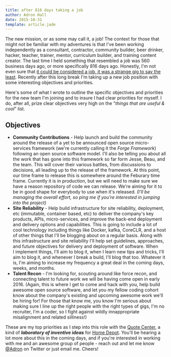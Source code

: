 ```yaml
---
title: after 816 days taking a job
author: Adron Hall
date: 2015-10-31
template: article.jade
---
```

The new mission, or as some may call it, a job! The context for those that might not be familiar with my adventures is that I've been working independently as a consultant, contractor, community builder, beer drinker, hacker, teacher, trainer, mentor, curriculum builder, and training content creator. The last time I held something that resembled a job was 560 business days ago, or more specifically 816 days ago. Honestly, I'm not even sure that <a href="http://compositecode.wordpress..com/2012/11/21/sitrep-thor-iron-foundry-basho/" target="_blank">it could be considered a job, it was a strange gig to say the least</a>. Recently after this long break I'm taking up a new job position with some interesting objectives and priorities.

<span class="more"></span>

Here's some of what I wrote to outline the specific objectives and priorities for the new team I'm joining and to insure I had clear priorities for myself. I do, after all, prize clear objectives very high on the "<em>things that are useful &amp; cool</em>" list.

## Objectives

<ul>
	<li><strong>Community Contributions</strong> - Help launch and build the community around the release of a yet to be announced open source micro-services framework (we're currently calling it the <em>Forge Framework</em>) following an open source software model. I'll also be telling you about all the work that has gone into this framework so far form Jesse, Beau, and the team. This will cover their various battles, from discussions to decisions, all leading up to the release of the framework. At this point, our time frame to release this is somewhere around the Feburary time frame. Currently it is in production, but we will need to make sure we have a reason repository of code we can release. We're aiming for it to be in good shape for everybody to use when it's released. <em>(I'll be managing the overall effort, so ping me if you're interested in jumping into the project)</em></li>
	<li><strong>Site Reliability</strong> - Help build infrastructure for site reliability, deployment, etc (immutable, container based, etc) to deliver the company's key products, APIs, micro-services, and improve the back-end deployment and delivery options and capabilities. This is going to include a lot of cool technology including things like Docker, kafka, CoreCLR, and a host of other things that I'll be blogging about on a regular basis. Along with this infrastructure and site reliability I'll help set guidelines, approaches, and future objectives for delivery and deployment of software. When I implement things, I'll aim to blog it, when I learn new tips and tricks, I'll aim to blog it, and whenever I break a build, I'll blog that too. Whatever it is, I'm aiming to increase my frequency a great deal in the coming days, weeks, and months.</li>
	<li><strong>Talent Recon</strong> - I'm looking for, scouting around like force recon, and connecting talent to future work we will be having come open in early 2016. (Again, this is where I get to come and hack with you, help build awesome open source software, and let you my fellow coding cohort know about the company's existing and upcoming awesome work we'll be hiring for! For those that know me, you know I'm serious about making sure I line up the right people with the right types of gigs, I'm no recruiter, I'm a coder, so I fight against wildly innappropriate misalignment and related silliness!)</li>
</ul>
These are my top priorities as I step into this role with the <a href="http://hdquotecenter.com/" target="_blank">Quote Center</a>, a kind of <strong><em>laboratory of inventive ideas</em></strong> for <a href="http://www.homedepot.com/" target="_blank">Home Depot</a>. You'll be hearing a lot more about this in the coming days, and if you're interested in working with me and an awesome group of people - reach out and let me know <a href="https://twitter.com/adron" target="_blank">@Adron</a> on Twitter or just email me. Cheers!
